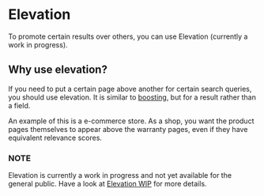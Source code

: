 # Elevation

To promote certain results over others, you can use Elevation (currently a work in progress).

## Why use elevation?

If you need to put a certain page above another for certain search queries, you should use
elevation. It is similar to [boosting](docs/04-Advanced-Options/02-Boosting.md), but for a result rather than a field.

An example of this is a e-commerce store. As a shop, you want the product pages themselves to appear
above the warranty pages, even if they have equivalent relevance scores.

### NOTE
Elevation is currently a work in progress and not yet available for the general public.
Have a look at [Elevation WIP](https://github.com/Firesphere/silverstripe-solr-search/pull/56) for more details.
